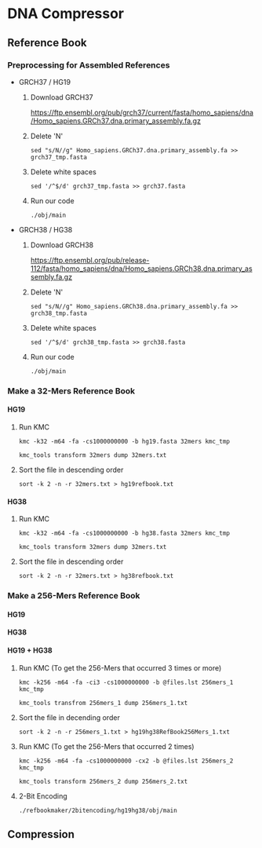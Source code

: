 # DNA Compressor
## Reference Book
### Preprocessing for Assembled References
+ GRCH37 / HG19
  1. Download GRCH37
     
     https://ftp.ensembl.org/pub/grch37/current/fasta/homo_sapiens/dna/Homo_sapiens.GRCh37.dna.primary_assembly.fa.gz
  2. Delete 'N'
     ```
     sed "s/N//g" Homo_sapiens.GRCh37.dna.primary_assembly.fa >> grch37_tmp.fasta
     ```
  3. Delete white spaces
     ```
     sed '/^$/d' grch37_tmp.fasta >> grch37.fasta
     ```
  4. Run our code
     ```
     ./obj/main
     ```
+ GRCH38 / HG38
  1. Download GRCH38
     
     https://ftp.ensembl.org/pub/release-112/fasta/homo_sapiens/dna/Homo_sapiens.GRCh38.dna.primary_assembly.fa.gz
  2. Delete 'N'
     ```
     sed "s/N//g" Homo_sapiens.GRCh38.dna.primary_assembly.fa >> grch38_tmp.fasta
     ```
  3. Delete white spaces
     ```
     sed '/^$/d' grch38_tmp.fasta >> grch38.fasta
     ```
  4. Run our code
     ```
     ./obj/main
     ```
### Make a 32-Mers Reference Book
#### HG19
  1. Run KMC
     ```
     kmc -k32 -m64 -fa -cs1000000000 -b hg19.fasta 32mers kmc_tmp
     ```
     ```
     kmc_tools transform 32mers dump 32mers.txt
     ```
  2. Sort the file in descending order
     ```
     sort -k 2 -n -r 32mers.txt > hg19refbook.txt
     ```
#### HG38
  1. Run KMC
     ```
     kmc -k32 -m64 -fa -cs1000000000 -b hg38.fasta 32mers kmc_tmp
     ```
     ```
     kmc_tools transform 32mers dump 32mers.txt
     ```
  2. Sort the file in descending order
      ```
      sort -k 2 -n -r 32mers.txt > hg38refbook.txt
      ```
### Make a 256-Mers Reference Book
#### HG19
#### HG38
#### HG19 + HG38
  1. Run KMC (To get the 256-Mers that occurred 3 times or more)
     ```
     kmc -k256 -m64 -fa -ci3 -cs1000000000 -b @files.lst 256mers_1 kmc_tmp
     ```
     ```
     kmc_tools transfrom 256mers_1 dump 256mers_1.txt
     ```
  2. Sort the file in decending order
     ```
     sort -k 2 -n -r 256mers_1.txt > hg19hg38RefBook256Mers_1.txt
     ```
  3. Run KMC (To get the 256-Mers that occurred 2 times) 
     ```
     kmc -k256 -m64 -fa -cs1000000000 -cx2 -b @files.lst 256mers_2 kmc_tmp
     ```
     ```
     kmc_tools transform 256mers_2 dump 256mers_2.txt
     ```
  4. 2-Bit Encoding
     ```
     ./refbookmaker/2bitencoding/hg19hg38/obj/main
     ```   
## Compression
